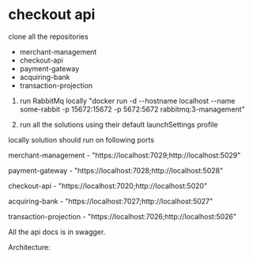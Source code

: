 # checkout api

clone all the repositories
 - merchant-management
 - checkout-api
 - payment-gateway
 - acquiring-bank
 - transaction-projection

1. run RabbitMq locally
  "docker run -d --hostname localhost --name some-rabbit -p 15672:15672 -p 5672:5672 rabbitmq:3-management"
  
2. run all the solutions using their default launchSettings profile

locally solution should run on following ports

  merchant-management 		- "https://localhost:7029;http://localhost:5029"
  
  payment-gateway 	  		- "https://localhost:7028;http://localhost:5028"
  
  checkout-api		  		- "https://localhost:7020;http://localhost:5020"
  
  acquiring-bank	  		- "https://localhost:7027;http://localhost:5027"
  
  transaction-projection	- "https://localhost:7026;http://localhost:5026"
  
  
All the api docs is in swagger.  
  
Architecture:

